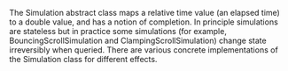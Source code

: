 The Simulation abstract class maps a
relative time value (an elapsed time) to a
double value, and has a notion of completion.
In principle simulations are stateless but in practice
some simulations (for example,
BouncingScrollSimulation and
ClampingScrollSimulation)
change state irreversibly when queried.
There are various concrete implementations
of the Simulation class for different effects.
